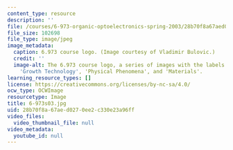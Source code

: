 ```yaml
---
content_type: resource
description: ''
file: /courses/6-973-organic-optoelectronics-spring-2003/28b70f8a67aed0270ee2c330e23a96ff_6-973s03.jpg
file_size: 102698
file_type: image/jpeg
image_metadata:
  caption: 6.973 course logo. (Image courtesy of Vladimir Bulovic.)
  credit: ''
  image-alt: The 6.973 course logo, a series of images with the labels 'Devices',
    'Growth Technology', 'Physical Phenomena', and 'Materials'.
learning_resource_types: []
license: https://creativecommons.org/licenses/by-nc-sa/4.0/
ocw_type: OCWImage
resourcetype: Image
title: 6-973s03.jpg
uid: 28b70f8a-67ae-d027-0ee2-c330e23a96ff
video_files:
  video_thumbnail_file: null
video_metadata:
  youtube_id: null
---
```


